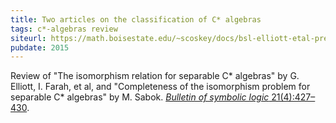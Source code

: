 ```yaml
---
title: Two articles on the classification of C* algebras
tags: c*-algebras review
siteurl: https://math.boisestate.edu/~scoskey/docs/bsl-elliott-etal-preprint.pdf
pubdate: 2015
---
```


Review of "The isomorphism relation for separable C\* algebras" by G. Elliott, I. Farah, et al, and "Completeness of the isomorphism problem for separable C\* algebras" by M. Sabok. [*Bulletin of symbolic logic* 21(4):427–430](https://dx.doi.org/10.1017/bsl.2015.33).
